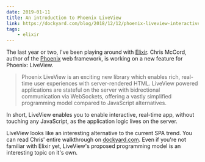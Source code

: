 ```yaml
---
date: 2019-01-11
title: An introduction to Phoenix LiveView
link: https://dockyard.com/blog/2018/12/12/phoenix-liveview-interactive-real-time-apps-no-need-to-write-javascript
tags:
    - elixir
---
```


The last year or two, I've been playing around with [Elixir](https://elixir-lang.org). Chris McCord, author of the [Phoenix](https://www.phoenixframework.org) web framework, is working on a new feature for Phoenix: LiveView.

> Phoenix LiveView is an exciting new library which enables rich, real-time user experiences with server-rendered HTML. LiveView powered applications are stateful on the server with bidrectional communication via WebSockets, offering a vastly simplified programming model compared to JavaScript alternatives.

In short, LiveView enables you to enable interactive, real-time app, without touching any JavaScript, as the application logic lives on the server.

LiveView looks like an interesting alternative to the current SPA trend. You can read Chris' entire walkthrough on [dockyard.com](https://dockyard.com/blog/2018/12/12/phoenix-liveview-interactive-real-time-apps-no-need-to-write-javascript). Even if you're not familiar with Elixir yet, LiveView's proposed programming model is an interesting topic on it's own.
